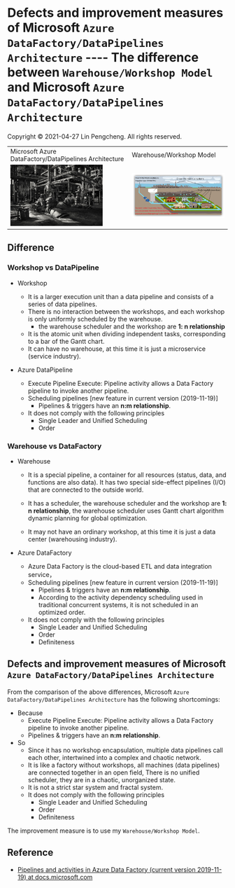 # Defects and improvement measures of Microsoft `Azure DataFactory/DataPipelines Architecture` ---- The difference between `Warehouse/Workshop Model` and Microsoft `Azure DataFactory/DataPipelines Architecture`

Copyright © 2021-04-27 Lin Pengcheng. All rights reserved.

<table>
<tr>
<td>Microsoft Azure DataFactory/DataPipelines Architecture</td>
<td>Warehouse/Workshop Model</td>
</tr>
<tr>
<td><img src=./image/MsAzureDataFactoryPipe.jpg width="80%"></td>
<td><img src=./Microservice_Architecture.png></td>
</tr>
</table>

## Difference

### Workshop vs DataPipeline

- Workshop

  - It is a larger execution unit than a data pipeline 
    and consists of a series of data pipelines.
  - There is no interaction between the workshops, 
    and each workshop is only uniformly scheduled by the warehouse.
    - the warehouse scheduler and the workshop are **1: n relationship**
  - It is the atomic unit when dividing independent tasks, 
    corresponding to a bar of the Gantt chart.
  - It can have no warehouse, at this time it is just a microservice 
    (service industry).

- Azure DataPipeline

  - Execute Pipeline Execute: Pipeline activity allows 
    a Data Factory pipeline to invoke another pipeline.
  - Scheduling pipelines  [new feature in current version (2019-11-19)]
    - Pipelines & triggers have an **n:m relationship**.
  - It does not comply with the following principles
    - Single Leader and Unified Scheduling
    - Order

### Warehouse vs DataFactory

- Warehouse

  - It is a special pipeline, a container for all resources 
    (status, data, and functions are also data). 
    It has two special side-effect pipelines (I/O) 
    that are connected to the outside world.
  
  - It has a scheduler, the warehouse scheduler and 
    the workshop are **1: n relationship**, 
    the warehouse scheduler uses Gantt chart algorithm 
    dynamic planning for global optimization.
    
  - It may not have an ordinary workshop, 
    at this time it is just a data center 
    (warehousing industry).
  
- Azure DataFactory

  - Azure Data Factory is the cloud-based ETL and data integration service，
  - Scheduling pipelines  [new feature in current version (2019-11-19)]
    - Pipelines & triggers have an **n:m relationship**.
    - According to the activity dependency scheduling 
      used in traditional concurrent systems, 
      it is not scheduled in an optimized order.
  - It does not comply with the following principles
      - Single Leader and Unified Scheduling
      - Order
      - Definiteness

## Defects and improvement measures of Microsoft `Azure DataFactory/DataPipelines Architecture`

From the comparison of the above differences, 
Microsoft `Azure DataFactory/DataPipelines Architecture` 
has the following shortcomings:

- Because
  - Execute Pipeline Execute: Pipeline activity allows 
    a Data Factory pipeline to invoke another pipeline.
  - Pipelines & triggers have an **n:m relationship**.
- So
  - Since it has no workshop encapsulation,
    multiple data pipelines call each other, 
    intertwined into a complex and chaotic network.
  - It is like a factory without workshops, 
    all machines (data pipelines) are connected together 
    in an open field, There is no unified scheduler, 
    they are in a chaotic, unorganized state.
  - It is not a strict star system and fractal system.
  - It does not comply with the following principles
    - Single Leader and Unified Scheduling
    - Order
    - Definiteness
  
The improvement measure is to use my `Warehouse/Workshop Model`.

## Reference

- [Pipelines and activities in Azure Data Factory (current version 2019-11-19) at docs.microsoft.com](https://docs.microsoft.com/en-us/azure/data-factory/concepts-pipelines-activities)
